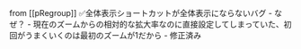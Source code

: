 
from [[pRegroup]]
✅全体表示ショートカットが全体表示にならないバグ
    - なぜ？
    - 現在のズームからの相対的な拡大率なのに直接設定してしまっていた、初回がうまくいくのは最初のズームが1だから
    - 修正済み